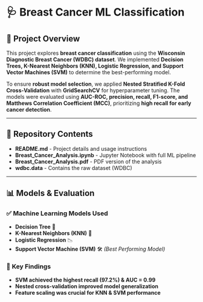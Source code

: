 # 🩺 Breast Cancer ML Classification

## 📌 Project Overview
This project explores **breast cancer classification** using the **Wisconsin Diagnostic Breast Cancer (WDBC) dataset**. We implemented **Decision Trees, K-Nearest Neighbors (KNN), Logistic Regression, and Support Vector Machines (SVM)** to determine the best-performing model.  

To ensure **robust model selection**, we applied **Nested Stratified K-Fold Cross-Validation** with **GridSearchCV** for hyperparameter tuning. The models were evaluated using **AUC-ROC, precision, recall, F1-score, and Matthews Correlation Coefficient (MCC)**, prioritizing **high recall for early cancer detection**.

---

## 📂 Repository Contents
- **README.md** - Project details and usage instructions  
- **Breast_Cancer_Analysis.ipynb** - Jupyter Notebook with full ML pipeline  
- **Breast_Cancer_Analysis.pdf** - PDF version of the analysis  
- **wdbc.data** - Contains the raw dataset (WDBC)  

---

## 📊 Models & Evaluation

### ✅ **Machine Learning Models Used**
- **Decision Tree** 🌲  
- **K-Nearest Neighbors (KNN)** 🤝  
- **Logistic Regression** 📉  
- **Support Vector Machine (SVM)** 🛠 *(Best Performing Model)*  

### 🎯 **Key Findings**
- **SVM achieved the highest recall (97.2%) & AUC = 0.99**  
- **Nested cross-validation improved model generalization**  
- **Feature scaling was crucial for KNN & SVM performance**  
